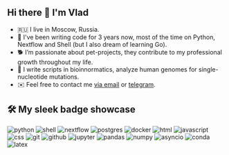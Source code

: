 ## Hi there 👋 I'm Vlad

* 🇷🇺 I live in Moscow, Russia.
* 🤖 I've been writing code for 3 years now, most of the time on Python, Nextflow and Shell (but I also dream of learning Go).
* 🐕 I’m passionate about pet-projects, they contribute to my professional growth throughout my life.
* 🧬 I write scripts in bioinnormatics, analyze human genomes for single-nucleotide mutations.
* ✉️ Feel free to contact me [via email](mailto:nachatoi@list.ru) or [telegram](https://t.me/subpolare).

## 🛠 My sleek badge showcase

![python](https://img.shields.io/badge/python%20-%234584B6.svg?&style=for-the-badge&logo=python&logoColor=white) ![shell](https://img.shields.io/badge/shell-%234EAA25.svg?&style=for-the-badge&logo=gnu-bash&logoColor=white) ![nextflow](https://img.shields.io/badge/nextflow-%2344CC11.svg?&style=for-the-badge&logo=nextflow&logoColor=white) ![postgres](https://img.shields.io/badge/postgres-%23336791.svg?&style=for-the-badge&logo=postgresql&logoColor=white) ![docker](https://img.shields.io/badge/docker-%232496ED.svg?&style=for-the-badge&logo=docker&logoColor=white) ![html](https://img.shields.io/badge/html%20-%23E34C26.svg?&style=for-the-badge&logo=html5&logoColor=white) ![javascript](https://img.shields.io/badge/javascript%20-%23323330.svg?&style=for-the-badge&logo=javascript&logoColor=%23F7DF1E) ![css](https://img.shields.io/badge/css%20-%231572B6.svg?&style=for-the-badge&logo=css3&logoColor=white) ![git](https://img.shields.io/badge/git%20-%23F1502F.svg?&style=for-the-badge&logo=git&logoColor=white) ![github](https://img.shields.io/badge/github-%23181717.svg?style=for-the-badge&logo=github&logoColor=white) ![jupyter](https://img.shields.io/badge/Jupyter%20-%23F37626.svg?&style=for-the-badge&logo=Jupyter&logoColor=white) ![pandas](https://img.shields.io/badge/pandas%20-%23150458.svg?&style=for-the-badge&logo=pandas&logoColor=white) ![numpy](https://img.shields.io/badge/numpy-%23013243.svg?&style=for-the-badge&logo=numpy&logoColor=white) ![asyncio](https://img.shields.io/badge/asyncio-%2300BAFF.svg?&style=for-the-badge&logo=python&logoColor=white) ![conda](https://img.shields.io/badge/conda%20-%2343B049.svg?&style=for-the-badge&logo=anaconda&logoColor=white) ![latex](https://img.shields.io/badge/latex-000000.svg?&style=for-the-badge&logo=actigraph&logoColor=white)


